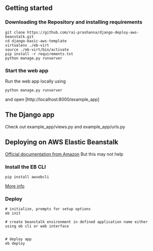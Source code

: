 
## Getting started

### Downloading the Repository and installing requirements
```
git clone https://github.com/rai-prashanna/django-deploy-aws-beanstalk.git
cd django-basic-aws-template
virtualenv ./eb-virt
source ./eb-virt/bin/activate
pip install -r requirements.txt
python manage.py runserver
```

### Start the web app
Run the web app locally using
```
python manage.py runserver
```
and open [http://localhost:8000/example_app]


## The Django app
Check out example_app/views.py and example_app/urls.py


## Deploying on AWS Elastic Beanstalk

[Official documentation from Amazon](http://docs.aws.amazon.com/elasticbeanstalk/latest/dg/create-deploy-python-django.html#python-django-deploy)
But this may not help 

### Install the EB CLI
```
pip install awsebcli
```
[More info](http://docs.aws.amazon.com/elasticbeanstalk/latest/dg/eb-cli3-install.html)

### Deploy
```
# initialize, prompts for setup options
eb init

# create beanstalk environment in defined application name either using eb cli or web interface


# deploy app 
eb deploy
```
